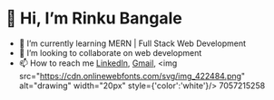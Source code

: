 # 👋  Hi,  I’m Rinku Bangale
- 🌱 I’m currently learning MERN | Full Stack Web Development
- 💞️ I’m looking to collaborate on web development
- 📫 How to reach me [LinkedIn](www.linkedin.com/in/rinku-bangale-599433155), [Gmail](bangalehemant@gmail.com), <img src="https://cdn.onlinewebfonts.com/svg/img_422484.png" alt="drawing" width="20px" style={'color':'white'}/> 7057215258

<!---
rinkubangale/rinkubangale is a ✨ special ✨ repository because its `README.md` (this file) appears on your GitHub profile.
You can click the Preview link to take a look at your changes.
--->
